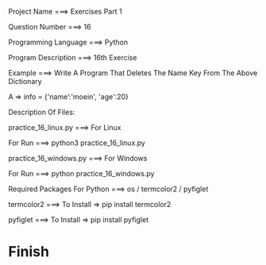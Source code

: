 Project Name ===> Exercises Part 1

Question Number ===> 16

Programming Language ===> Python

Program Description ===> 16th Exercise

Example ===> Write A Program That Deletes The Name Key From The Above Dictionary

A => info = {'name’:'moein', 'age':20}

Description Of Files:

practice_16_linux.py ===> For Linux 

For Run ===> python3 practice_16_linux.py

practice_16_windows.py ===> For Windows

For Run ===> python practice_16_windows.py

Required Packages For Python ===> os / termcolor2 / pyfiglet

termcolor2 ===> To Install => pip install termcolor2

pyfiglet ===> To Install => pip install pyfiglet

# Finish
